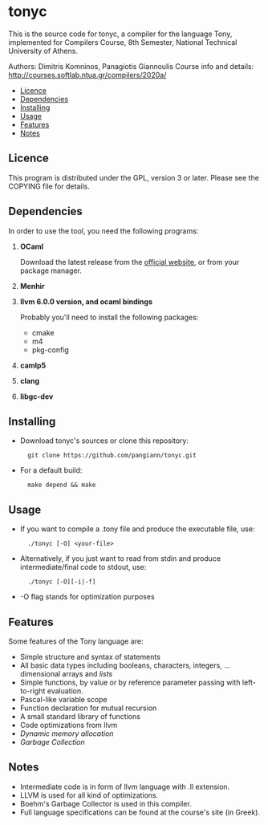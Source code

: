tonyc
=====

This is the source code for tonyc, a compiler for the language Tony, implemented for Compilers Course,
8th Semester, National Technical University of Athens.

Authors: Dimitris Komninos, Panagiotis Giannoulis
Course info and details: http://courses.softlab.ntua.gr/compilers/2020a/

* [Licence](#licence)
* [Dependencies](#dependencies)
* [Installing](#installing)
* [Usage](#usage)
* [Features](#features)
* [Notes](#notes)

Licence
-------

This program is distributed under the GPL, version 3 or later. Please see
the COPYING file for details.

Dependencies
------------

In order to use the tool, you need the following programs:

1. **OCaml**

	Download the latest release from the [official website](https://ocaml.org/), or
	from your package manager.

2. **Menhir**

3. **llvm 6.0.0 version, and ocaml bindings**

      Probably you'll need to install the following packages: 

      * cmake
      * m4 
      * pkg-config

4. **camlp5** 

5. **clang**

6. **libgc-dev**

Installing
----------

* Download tonyc's sources or clone this repository:

		git clone https://github.com/pangiann/tonyc.git

* For a default build:
    
		make depend && make 

Usage
-----

* If you want to compile a .tony file and produce the executable file, use:

		./tonyc [-O] <your-file>

* Alternatively, if you just want to read from stdin and produce intermediate/final code to stdout, use:

		./tonyc [-O][-i|-f]
    
* -O flag stands for optimization purposes    

Features
--------

Some features of the Tony language are:

* Simple structure and syntax of statements
* All basic data types including booleans, characters, integers, ... dimensional arrays and *lists*
* Simple functions, by value or by reference parameter passing with left-to-right evaluation.
* Pascal-like variable scope
* Function declaration for mutual recursion
* A small standard library of functions
* Code optimizations from llvm 
* *Dynamic memory allocation* 
* *Garbage Collection*

Notes
-----
* Intermediate code is in form of llvm language with .ll extension. 
* LLVM is used for all kind of optimizations.
* Boehm's Garbage Collector is used in this compiler. 
* Full language specifications can be found at the course's site (in Greek).
